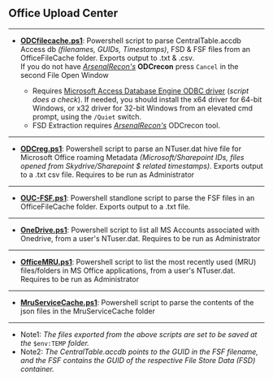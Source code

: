 
## Office Upload Center
__________________________________________________________________________________________

  * **[ODCfilecache.ps1](https://github.com/kacos2000/Other/blob/master/OfficeFileCache/ODCfilecache.ps1)**: Powershell script to parse CentralTable.accdb Access db *(filenames, GUIDs, Timestamps)*, FSD & FSF files from an OfficeFileCache folder. 
Exports output to .txt & .csv.<br> 
If you do not have *[ArsenalRecon's](https://arsenalrecon.com/)* **ODCrecon** press `Cancel` in the second File Open Window <br>

     
     * Requires [Microsoft Access Database Engine ODBC driver](https://www.microsoft.com/en-us/download/details.aspx?id=54920) (*script does a check*). If needed, you should install the x64 driver for 64-bit Windows, or x32 driver for 32-bit Windows from an elevated cmd prompt, using the `/Quiet` switch.<br>
     * FSD Extraction requires *[ArsenalRecon's](https://arsenalrecon.com/)* ODCrecon tool.<br>
__________________________________________________________________________________________

  * **[ODCreg.ps1](https://github.com/kacos2000/Other/blob/master/OfficeFileCache/ODCreg.ps1)**: Powershell script to parse an NTuser.dat hive file for Microsoft Office roaming Metadata *(Microsoft/Sharepoint IDs, files opened from Skydrive/Sharepoint $ related timestamps)*. Exports output to a .txt csv file. Requires to be run as Administrator<br>
__________________________________________________________________________________________

  * **[OUC-FSF.ps1](https://github.com/kacos2000/Other/blob/master/OfficeFileCache/OUC-FSF.ps1)**: Powershell standlone script to parse the FSF files in an OfficeFileCache folder. Exports output to a .txt file.<br>
__________________________________________________________________________________________

* **[OneDrive.ps1](https://github.com/kacos2000/Other/blob/master/OfficeFileCache/OneDrive.ps1)**: Powershell script to list all MS Accounts associated with Onedrive, from a user's NTuser.dat. Requires to be run as Administrator<br>
__________________________________________________________________________________________

* **[OfficeMRU.ps1](https://github.com/kacos2000/Other/blob/master/OfficeFileCache/OfficeMRU.ps1)**: Powershell script to list the most recently used (MRU) files/folders in MS Office applications, from a user's NTuser.dat. Requires to be run as Administrator<br>
__________________________________________________________________________________________

* **[MruServiceCache.ps1](https://github.com/kacos2000/Other/blob/master/OfficeFileCache/MruServiceCache.ps1)**: Powershell script to parse the contents of the json files in the MruServiceCache folder<br>
__________________________________________________________________________________________


   - Note1: *The files exported from the above scripts are set to be saved at the* `$env:TEMP` *folder.*
   - Note2: *The CentralTable.accdb points to the GUID in the FSF filename, and the FSF contains the GUID of the respective File Store Data (FSD) container.*
